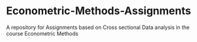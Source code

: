 # Econometric-Methods-Assignments
A repository for Assignments based on Cross sectional Data analysis in the course Econometric Methods
